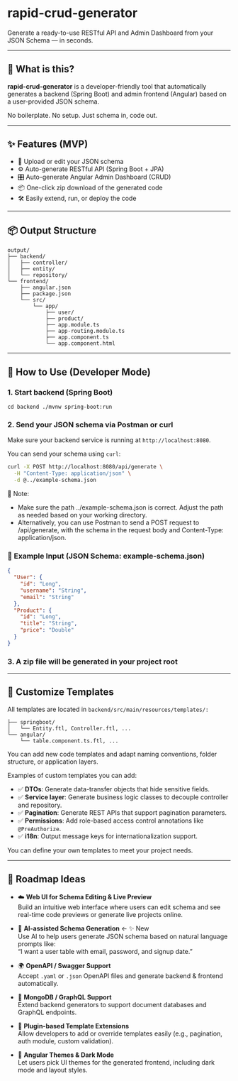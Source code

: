 # rapid-crud-generator

Generate a ready-to-use RESTful API and Admin Dashboard from your JSON Schema — in seconds.

---

## 🚀 What is this?

**rapid-crud-generator** is a developer-friendly tool that automatically generates a backend (Spring Boot) and admin frontend (Angular) based on a user-provided JSON schema.

No boilerplate. No setup. Just schema in, code out.

---

## ✨ Features (MVP)

- 🔁 Upload or edit your JSON schema
- ⚙️ Auto-generate RESTful API (Spring Boot + JPA)
- 🎛️ Auto-generate Angular Admin Dashboard (CRUD)
- 📦 One-click zip download of the generated code
- 🛠️ Easily extend, run, or deploy the code

---

## 📦 Output Structure
```
output/
├── backend/
│   ├── controller/
│   ├── entity/
│   └── repository/
└── frontend/
    ├── angular.json
    ├── package.json
    └── src/
        └── app/
            ├── user/
            ├── product/
            ├── app.module.ts
            ├── app-routing.module.ts
            ├── app.component.ts
            └── app.component.html

```

---

## 🚀 How to Use (Developer Mode)
### 1. Start backend (Spring Boot)
`cd backend
./mvnw spring-boot:run`

### 2. Send your JSON schema via Postman or curl

Make sure your backend service is running at `http://localhost:8080`.

You can send your schema using `curl`:

```bash
curl -X POST http://localhost:8080/api/generate \
  -H "Content-Type: application/json" \
  -d @../example-schema.json
```
📝 Note: 
* Make sure the path ../example-schema.json is correct. Adjust the path as needed based on your working directory.
* Alternatively, you can use Postman to send a POST request to /api/generate, with the schema in the request body and Content-Type: application/json.

### 🧪 Example Input (JSON Schema: example-schema.json)

```json
{
  "User": {
    "id": "Long",
    "username": "String",
    "email": "String"
  },
  "Product": {
    "id": "Long",
    "title": "String",
    "price": "Double"
  }
}
```
### 3. A zip file will be generated in your project root

---
## 🧩 Customize Templates
All templates are located in `backend/src/main/resources/templates/:`

```
├── springboot/
│   └── Entity.ftl, Controller.ftl, ...
└── angular/
    └── table.component.ts.ftl, ...
```

You can add new code templates and adapt naming conventions, folder structure, or application layers.

Examples of custom templates you can add:

- ✅ **DTOs**: Generate data-transfer objects that hide sensitive fields.
- ✅ **Service layer**: Generate business logic classes to decouple controller and repository.
- ✅ **Pagination**: Generate REST APIs that support pagination parameters.
- ✅ **Permissions**: Add role-based access control annotations like `@PreAuthorize`.
- ✅ **i18n**: Output message keys for internationalization support.

You can define your own templates to meet your project needs.

---
## 🔮 Roadmap Ideas

- ☁️ **Web UI for Schema Editing & Live Preview**  
  Build an intuitive web interface where users can edit schema and see real-time code previews or generate live projects online.

- 🧠 **AI-assisted Schema Generation** ← ✨ New  
  Use AI to help users generate JSON schema based on natural language prompts like:  
  “I want a user table with email, password, and signup date.”

- 🌍 **OpenAPI / Swagger Support**  
  Accept `.yaml` or `.json` OpenAPI files and generate backend & frontend automatically.

- 🧱 **MongoDB / GraphQL Support**  
  Extend backend generators to support document databases and GraphQL endpoints.

- 🧩 **Plugin-based Template Extensions**  
  Allow developers to add or override templates easily (e.g., pagination, auth module, custom validation).

- 🎨 **Angular Themes & Dark Mode**  
  Let users pick UI themes for the generated frontend, including dark mode and layout styles.
